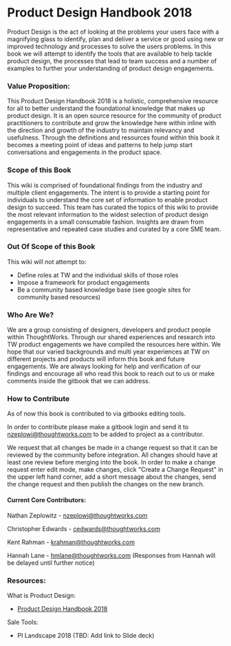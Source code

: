 # Product Design Handbook 2018

Product Design is the act of looking at the problems your users face with a magnifying glass to identify, plan and deliver a service or good using new or improved technology and processes to solve the users problems. In this book we will attempt to identify the tools that are available to help tackle product design, the processes that lead to team success and a number of examples to further your understanding of product design engagements.

### Value Proposition:

This Product Design Handbook 2018 is a holistic, comprehensive resource for all to better understand the foundational knowledge that makes up product design. It is an open source resource for the community of product practitioners to contribute and grow the knowledge here within inline with the direction and growth of the industry to maintain relevancy and usefulness. Through the definitions and resources found within this book it becomes a meeting point of ideas and patterns to help jump start conversations and engagements in the product space.

### Scope of this Book

This wiki is comprised of foundational findings from the industry and multiple client engagements. The intent is to provide a starting point for individuals to understand the core set of information to enable product design to succeed. This team has curated the topics of this wiki to provide the most relevant information to the widest selection of product design engagements in a small consumable fashion. Insights are drawn from representative and repeated case studies and curated by a core SME team.

### Out Of Scope of this Book

This wiki will not attempt to:

* Define roles at TW and the individual skills of those roles
* Impose a framework for product engagements
* Be a community based knowledge base \(see google sites for community based resources\)

### Who Are We?

We are a group consisting of designers, developers and product people within ThoughtWorks. Through our shared experiences and research into TW product engagements we have compiled the resources here within. We hope that our varied backgrounds and multi year experiences at TW on different projects and products will inform this book and future engagements. We are always looking for help and verification of our findings and encourage all who read this book to reach out to us or make comments inside the gitbook that we can address.

### How to Contribute

As of now this book is contributed to via gitbooks editing tools.

In order to contribute please make a gitbook login and send it to nzeplowi@thoughtworks.com to be added to project as a contributor.

We request that all changes be made in a change request so that it can be reviewed by the community before integration. All changes should have at least one review before merging into the book. In order to make a change request enter edit mode, make changes, click "Create a Change Request" in the upper left hand corner, add a short message about the changes, send the change request and then publish the changes on the new branch. 

#### Current Core Contributors:

Nathan Zeplowitz - [nzeplowi@thoughtworks.com](mailto:nzeplowi@thoughtworks.com "Email")

Christopher Edwards - [cedwards@thoughtworks.com](mailto:cedwards@thoughtworks.com)

Kent Rahman - [krahman@thoughtworks.com](mailto:krahman@thoughtworks.com)

Hannah Lane - [hmlane@thoughtworks.com](mailto:hmlane@thoughtworks.com) \(Responses from Hannah will be delayed until further notice\)

### Resources:

What is Product Design:

* [Product Design Handbook 2018](/n-zeplo.gitbooks.io/thoughtworks-product-innovation-handbook-2018/content/)

Sale Tools:

* PI Landscape 2018 \(TBD: Add link to Slide deck\)



